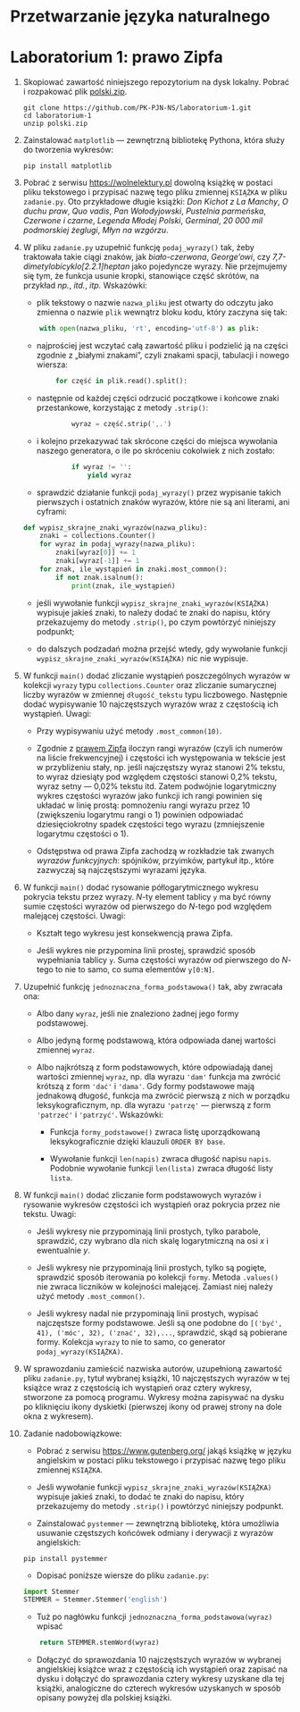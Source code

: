 # Przetwarzanie języka naturalnego
# Laboratorium 1: prawo Zipfa

1. Skopiować zawartość niniejszego repozytorium
na dysk lokalny. Pobrać i rozpakować plik [polski.zip](https://drive.google.com/file/d/1xrXtXsoAfhrW4P4KLykxwkg7OzM6eQ1r/view?usp=sharing).

    ```
    git clone https://github.com/PK-PJN-NS/laboratorium-1.git
    cd laboratorium-1
    unzip polski.zip
    ```

2. Zainstalować `matplotlib` — zewnętrzną bibliotekę Pythona,
która służy do tworzenia wykresów:

    ```
    pip install matplotlib
    ```

3. Pobrać z serwisu https://wolnelektury.pl dowolną książkę
w postaci pliku tekstowego i przypisać nazwę tego pliku
zmiennej `KSIĄŻKA` w pliku `zadanie.py`. Oto przykładowe
długie książki: *Don Kichot z La Manchy*, *O duchu praw*,
*Quo vadis*, *Pan Wołodyjowski*, *Pustelnia parmeńska*,
*Czerwone i czarne*, *Legenda Młodej Polski*, *Germinal*,
*20 000 mil podmorskiej żeglugi*, *Młyn na wzgórzu*.

4. W pliku `zadanie.py` uzupełnić funkcję `podaj_wyrazy()`
tak, żeby traktowała takie ciągi znaków, jak *biało-czerwona*,
*George’owi*, czy *7,7-dimetylobicyklo[2.2.1]heptan* jako
pojedyncze wyrazy. Nie przejmujemy się tym, że funkcja
usunie kropki, stanowiące część skrótów, na przykład
*np.*, *itd.*, *itp.* Wskazówki:

    * plik tekstowy o nazwie `nazwa_pliku` jest otwarty
    do odczytu jako zmienna o nazwie `plik` wewnątrz bloku
    kodu, który zaczyna się tak:

    ```python
        with open(nazwa_pliku, 'rt', encoding='utf-8') as plik:
    ```

    * najprościej jest wczytać całą zawartość pliku
    i podzielić ją na części zgodnie z „białymi znakami”,
    czyli znakami spacji, tabulacji i nowego wiersza:

    ```python
            for część in plik.read().split():
    ```

    * następnie od każdej części odrzucić początkowe
    i końcowe znaki przestankowe, korzystając z metody
    `.strip()`:

    ```python
                wyraz = część.strip(',.')
    ```

    * i kolejno przekazywać tak skrócone części do miejsca
    wywołania naszego generatora, o ile po skróceniu
    cokolwiek z nich zostało:

    ```python
                if wyraz != '':
                    yield wyraz
    ```

    * sprawdzić działanie funkcji `podaj_wyrazy()` przez
    wypisanie takich pierwszych i ostatnich znaków wyrazów,
    które nie są ani literami, ani cyframi:

    ```python
    def wypisz_skrajne_znaki_wyrazów(nazwa_pliku):
        znaki = collections.Counter()
        for wyraz in podaj_wyrazy(nazwa_pliku):
            znaki[wyraz[0]] += 1
            znaki[wyraz[-1]] += 1
        for znak, ile_wystąpień in znaki.most_common():
            if not znak.isalnum():
                print(znak, ile_wystąpień)
    ```

    * jeśli wywołanie funkcji `wypisz_skrajne_znaki_wyrazów(KSIĄŻKA)`
    wypisuje jakieś znaki, to należy dodać te znaki do napisu,
    który przekazujemy do metody `.strip()`, po czym powtórzyć
    niniejszy podpunkt;

    * do dalszych podzadań można przejść wtedy, gdy wywołanie
    funkcji `wypisz_skrajne_znaki_wyrazów(KSIĄŻKA)`
    nic nie wypisuje.

5. W funkcji `main()` dodać zliczanie wystąpień poszczególnych
wyrazów w kolekcji `wyrazy` typu `collections.Counter` oraz
zliczanie sumarycznej liczby wyrazów w zmiennej `długość_tekstu`
typu liczbowego. Następnie dodać wypisywanie 10 najczęstszych
wyrazów wraz z częstością ich wystąpień. Uwagi:

    * Przy wypisywaniu użyć metody `.most_common(10)`.

    * Zgodnie z
    [prawem Zipfa](https://pl.wikipedia.org/wiki/Prawo_Zipfa)
    iloczyn rangi wyrazów (czyli ich numerów na liście
    frekwencyjnej) i częstości ich występowania w tekście
    jest w przybliżeniu stały, np. jeśli najczęstszy wyraz
    stanowi 2% tekstu, to wyraz dziesiąty pod względem
    częstości stanowi 0,2% tekstu, wyraz setny — 0,02%
    tekstu itd. Zatem podwójnie logarytmiczny wykres
    częstości wyrazów jako funkcji ich rangi powinien
    się układać w linię prostą: pomnożeniu rangi wyrazu
    przez 10 (zwiększeniu logarytmu rangi o 1) powinien
    odpowiadać dziesięciokrotny spadek częstości tego
    wyrazu (zmniejszenie logarytmu częstości o 1).

    * Odstępstwa od prawa Zipfa zachodzą w rozkładzie
    tak zwanych *wyrazów funkcyjnych*: spójników,
    przyimków, partykuł itp., które zazwyczaj są
    najczęstszymi wyrazami języka.

6. W funkcji `main()` dodać rysowanie półlogarytmicznego
wykresu pokrycia tekstu przez wyrazy. *N*-ty element
tablicy `y` ma być równy sumie częstości wyrazów
od pierwszego do *N*-tego pod względem malejącej
częstości. Uwagi:

    * Kształt tego wykresu jest konsekwencją prawa Zipfa.

    * Jeśli wykres nie przypomina linii prostej, sprawdzić
    sposób wypełniania tablicy `y`. Suma częstości wyrazów
    od pierwszego do *N*-tego to nie to samo, co suma
    elementów `y[0:N]`.

7. Uzupełnić funkcję `jednoznaczna_forma_podstawowa()` tak,
aby zwracała ona:

    * Albo dany `wyraz`, jeśli nie znaleziono żadnej jego
    formy podstawowej.

    * Albo jedyną formę podstawową, która odpowiada danej
    wartości zmiennej `wyraz`.

    * Albo najkrótszą z form podstawowych, które odpowiadają
    danej wartości zmiennej `wyraz`, np. dla wyrazu `'dam'`
    funkcja ma zwrócić krótszą z form `'dać'` i `'dama'`.
    Gdy formy podstawowe mają jednakową długość, funkcja
    ma zwrócić pierwszą z nich w porządku leksykograficznym,
    np. dla wyrazu `'patrzę'` — pierwszą z form `'patrzeć'`
    i `'patrzyć'`. Wskazówki:

        * Funkcja `formy_podstawowe()` zwraca listę
        uporządkowaną leksykograficznie dzięki klauzuli
        `ORDER BY base`.

        * Wywołanie funkcji `len(napis)` zwraca długość
        napisu `napis`. Podobnie wywołanie funkcji
        `len(lista)` zwraca długość listy `lista`.

8. W funkcji `main()` dodać zliczanie form podstawowych wyrazów
i rysowanie wykresów częstości ich wystąpień oraz pokrycia
przez nie tekstu. Uwagi:

    * Jeśli wykresy nie przypominają linii prostych, tylko
    parabole, sprawdzić, czy wybrano dla nich skalę
    logarytmiczną na osi *x* i ewentualnie *y*.

    * Jeśli wykresy nie przypominają linii prostych, tylko
    są pogięte, sprawdzić sposób iterowania po kolekcji
    `formy`. Metoda `.values()` nie zwraca liczników
    w kolejności malejącej. Zamiast niej należy użyć metody
    `.most_common()`.

    * Jeśli wykresy nadal nie przypominają linii prostych,
    wypisać najczęstsze formy podstawowe. Jeśli są one
    podobne do `[('być', 41), ('móc', 32), ('znać', 32),...`,
    sprawdzić, skąd są pobierane formy. Kolekcja `wyrazy`
    to nie to samo, co generator `podaj_wyrazy(KSIĄŻKA)`.

9. W sprawozdaniu zamieścić nazwiska autorów, uzupełnioną
zawartość pliku `zadanie.py`, tytuł wybranej książki,
10 najczęstszych wyrazów w tej książce wraz z częstością
ich wystąpień oraz cztery wykresy, stworzone za pomocą
programu. Wykresy można zapisywać na dysku po kliknięciu
ikony dyskietki (pierwszej ikony od prawej strony na dole
okna z wykresem).

10. Zadanie nadobowiązkowe:

    * Pobrać z serwisu https://www.gutenberg.org/ jakąś książkę
    w języku angielskim w postaci pliku tekstowego i przypisać
    nazwę tego pliku zmiennej `KSIĄŻKA`.

    * Jeśli wywołanie funkcji `wypisz_skrajne_znaki_wyrazów(KSIĄŻKA)`
    wypisuje jakieś znaki, to dodać te znaki do napisu, który
    przekazujemy do metody `.strip()` i powtórzyć niniejszy podpunkt.

    * Zainstalować `pystemmer` — zewnętrzną bibliotekę, która
    umożliwia usuwanie częstszych końcówek odmiany i derywacji
    z wyrazów angielskich:

    ```
    pip install pystemmer
    ```

    * Dopisać poniższe wiersze do pliku `zadanie.py`:

    ```python
    import Stemmer
    STEMMER = Stemmer.Stemmer('english')
    ```

    * Tuż po nagłówku funkcji `jednoznaczna_forma_podstawowa(wyraz)`
    wpisać

    ```python
        return STEMMER.stemWord(wyraz)
    ```

    * Dołączyć do sprawozdania 10 najczęstszych wyrazów
    w wybranej angielskiej książce wraz z częstością
    ich wystąpień oraz zapisać na dysku i dołączyć
    do sprawozdania cztery wykresy uzyskane dla tej
    książki, analogiczne do czterech wykresów uzyskanych
    w sposób opisany powyżej dla polskiej książki.
